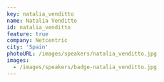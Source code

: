 ```yaml
---
key: natalia_venditto
name: Natalia Venditto
id: natalia_venditto
feature: true
company: Netcentric
city: 'Spain'
photoURL: /images/speakers/natalia_venditto.jpg
images:
  - /images/speakers/badge-natalia_venditto.jpg
---
```

